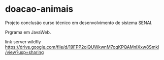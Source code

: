 # doacao-animais
Projeto conclusão curso técnico em desenvolvimento de sistema SENAI.

Prgrama em JavaWeb.

link server  wildfly
https://drive.google.com/file/d/19FPP2oiQUWkwnM7oqKPQAMnIXxw8Smkl/view?usp=sharing
